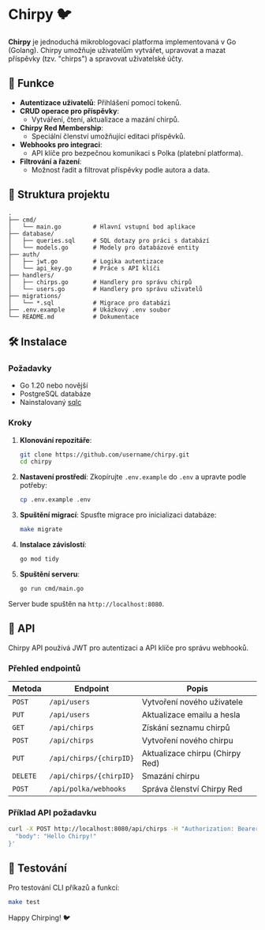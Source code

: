 
# Chirpy 🐦

**Chirpy** je jednoduchá mikroblogovací platforma implementovaná v Go (Golang). Chirpy umožňuje uživatelům vytvářet, upravovat a mazat příspěvky (tzv. "chirps") a spravovat uživatelské účty.

## 🚀 Funkce
- **Autentizace uživatelů**: Přihlášení pomocí tokenů.
- **CRUD operace pro příspěvky**:
  - Vytváření, čtení, aktualizace a mazání chirpů.
- **Chirpy Red Membership**:
  - Speciální členství umožňující editaci příspěvků.
- **Webhooks pro integraci**:
  - API klíče pro bezpečnou komunikaci s Polka (platební platforma).
- **Filtrování a řazení**:
  - Možnost řadit a filtrovat příspěvky podle autora a data.

## 📁 Struktura projektu
```
.
├── cmd/
│   └── main.go         # Hlavní vstupní bod aplikace
├── database/
│   ├── queries.sql     # SQL dotazy pro práci s databází
│   └── models.go       # Modely pro databázové entity
├── auth/
│   ├── jwt.go          # Logika autentizace
│   └── api_key.go      # Práce s API klíči
├── handlers/
│   ├── chirps.go       # Handlery pro správu chirpů
│   └── users.go        # Handlery pro správu uživatelů
├── migrations/
│   └── *.sql           # Migrace pro databázi
├── .env.example        # Ukázkový .env soubor
└── README.md           # Dokumentace
```

## 🛠️ Instalace
### Požadavky
- Go 1.20 nebo novější
- PostgreSQL databáze
- Nainstalovaný [sqlc](https://docs.sqlc.dev/en/stable/)

### Kroky
1. **Klonování repozitáře**:
   ```bash
   git clone https://github.com/username/chirpy.git
   cd chirpy
   ```

2. **Nastavení prostředí**:
   Zkopírujte `.env.example` do `.env` a upravte podle potřeby:
   ```bash
   cp .env.example .env
   ```

3. **Spuštění migrací**:
   Spusťte migrace pro inicializaci databáze:
   ```bash
   make migrate
   ```

4. **Instalace závislostí**:
   ```bash
   go mod tidy
   ```

5. **Spuštění serveru**:
   ```bash
   go run cmd/main.go
   ```

Server bude spuštěn na `http://localhost:8080`.

## 🔑 API
Chirpy API používá JWT pro autentizaci a API klíče pro správu webhooků.

### Přehled endpointů
| Metoda   | Endpoint                 | Popis                          |
|----------|--------------------------|--------------------------------|
| `POST`   | `/api/users`             | Vytvoření nového uživatele     |
| `PUT`    | `/api/users`             | Aktualizace emailu a hesla     |
| `GET`    | `/api/chirps`            | Získání seznamu chirpů         |
| `POST`   | `/api/chirps`            | Vytvoření nového chirpu        |
| `PUT`    | `/api/chirps/{chirpID}`  | Aktualizace chirpu (Chirpy Red)|
| `DELETE` | `/api/chirps/{chirpID}`  | Smazání chirpu                 |
| `POST`   | `/api/polka/webhooks`    | Správa členství Chirpy Red     |

### Příklad API požadavku
```bash
curl -X POST http://localhost:8080/api/chirps -H "Authorization: Bearer YOUR_JWT_TOKEN" -H "Content-Type: application/json" -d '{
  "body": "Hello Chirpy!"
}'
```

## 🧪 Testování
Pro testování CLI příkazů a funkcí:
```bash
make test
```


Happy Chirping! 🐦
